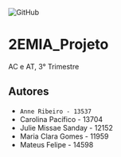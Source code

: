 ![GitHub](https://img.shields.io/github/license/sandayjulie/2emia_projeto?style=for-the-badge)
# 2EMIA_Projeto
AC e AT, 3° Trimestre 
## Autores
- ` Anne Ribeiro - 13537 `
- Carolina Pacífico - 13704 
- Julie Missae Sanday - 12152
- Maria Clara Gomes - 11959
- Mateus Felipe - 14598
